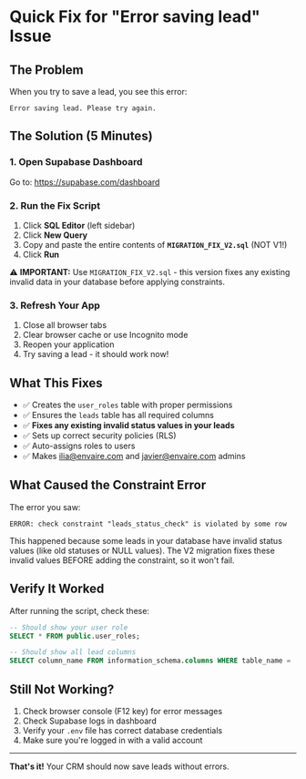 # Quick Fix for "Error saving lead" Issue

## The Problem
When you try to save a lead, you see this error:
```
Error saving lead. Please try again.
```

## The Solution (5 Minutes)

### 1. Open Supabase Dashboard
Go to: https://supabase.com/dashboard

### 2. Run the Fix Script
1. Click **SQL Editor** (left sidebar)
2. Click **New Query**
3. Copy and paste the entire contents of **`MIGRATION_FIX_V2.sql`** (NOT V1!)
4. Click **Run**

⚠️ **IMPORTANT:** Use `MIGRATION_FIX_V2.sql` - this version fixes any existing invalid data in your database before applying constraints.

### 3. Refresh Your App
1. Close all browser tabs
2. Clear browser cache or use Incognito mode
3. Reopen your application
4. Try saving a lead - it should work now!

## What This Fixes

- ✅ Creates the `user_roles` table with proper permissions
- ✅ Ensures the `leads` table has all required columns
- ✅ **Fixes any existing invalid status values in your leads**
- ✅ Sets up correct security policies (RLS)
- ✅ Auto-assigns roles to users
- ✅ Makes ilia@envaire.com and javier@envaire.com admins

## What Caused the Constraint Error

The error you saw:
```
ERROR: check constraint "leads_status_check" is violated by some row
```

This happened because some leads in your database have invalid status values (like old statuses or NULL values). The V2 migration fixes these invalid values BEFORE adding the constraint, so it won't fail.

## Verify It Worked

After running the script, check these:

```sql
-- Should show your user role
SELECT * FROM public.user_roles;

-- Should show all lead columns
SELECT column_name FROM information_schema.columns WHERE table_name = 'leads';
```

## Still Not Working?

1. Check browser console (F12 key) for error messages
2. Check Supabase logs in dashboard
3. Verify your `.env` file has correct database credentials
4. Make sure you're logged in with a valid account

---

**That's it!** Your CRM should now save leads without errors.